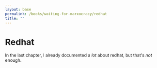 ```yaml
---
layout: base
permalink: /books/waiting-for-marxocracy/redhat
title: ""
---
```


# Redhat
In the last chapter, I already documented a *lot* about redhat, but that's
*not* enough.
